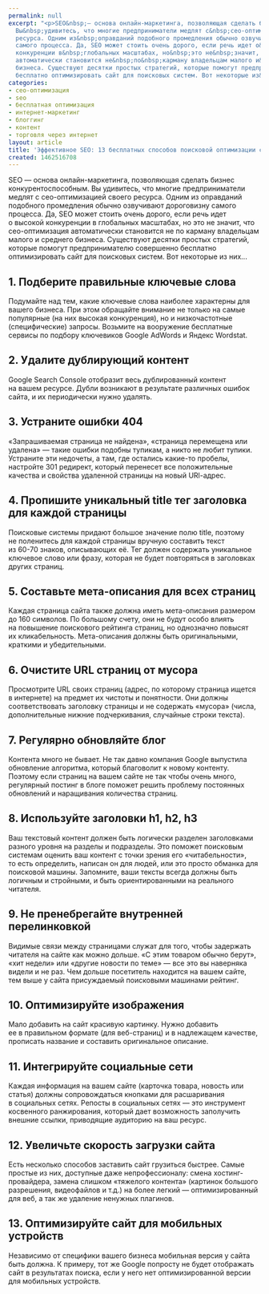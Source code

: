 ```yaml
---
permalink: null
excerpt: "<p>SEO&nbsp;— основа онлайн-маркетинга, позволяющая сделать бизнес конкурентоспособным.
  Вы&nbsp;удивитесь, что многие предприниматели медлят с&nbsp;сео-оптимизацией своего
  ресурса. Одним из&nbsp;оправданий подобного промедления обычно озвучивают дороговизну
  самого процесса. Да, SEO может стоить очень дорого, если речь идет о&nbsp;высокой
  конкуренции в&nbsp;глобальных масштабах, но&nbsp;это не&nbsp;значит, что сео-оптимизация
  автоматически становится не&nbsp;по&nbsp;карману владельцам малого и&nbsp;среднего
  бизнеса. Существуют десятки простых стратегий, которые помогут предпринимателю совершенно
  бесплатно оптимизировать сайт для поисковых систем. Вот некоторые из&nbsp;них...</p>"
categories:
- сео-оптимизация
- seo
- бесплатная оптимизация
- интернет-маркетинг
- блоггинг
- контент
- торговля через интернет
layout: article
title: 'Эффективное SEO: 13 бесплатных способов поисковой оптимизации сайта'
created: 1462516708
---
```

<p>SEO&nbsp;— основа онлайн-маркетинга, позволяющая сделать бизнес конкурентоспособным. Вы&nbsp;удивитесь, что многие предприниматели медлят с&nbsp;сео-оптимизацией своего ресурса. Одним из&nbsp;оправданий подобного промедления обычно озвучивают дороговизну самого процесса. Да, SEO может стоить очень дорого, если речь идет о&nbsp;высокой конкуренции в&nbsp;глобальных масштабах, но&nbsp;это не&nbsp;значит, что сео-оптимизация автоматически становится не&nbsp;по&nbsp;карману владельцам малого и&nbsp;среднего бизнеса. Существуют десятки простых стратегий, которые помогут предпринимателю совершенно бесплатно оптимизировать сайт для поисковых систем. Вот некоторые из&nbsp;них...</p>
<h2>1. Подберите правильные ключевые слова</h2>
<p>Подумайте над тем, какие ключевые слова наиболее характерны для вашего бизнеса. При этом обращайте внимание не&nbsp;только на&nbsp;самые популярные (на&nbsp;них высокая конкуренция), но&nbsp;и&nbsp;низкочастотные (специфические) запросы. Возьмите на&nbsp;вооружение бесплатные сервисы по&nbsp;подбору ключевиков Google AdWords и&nbsp;Яндекс Wordstat.</p>
<h2>2. Удалите дублирующий контент</h2>
<p>Google Search Console отобразит весь дублированный контент на&nbsp;вашем ресурсе. Дубли возникают в&nbsp;результате различных ошибок сайта, и&nbsp;их&nbsp;периодически нужно удалять.</p>
<h2>3. Устраните ошибки 404</h2>
<p>«Запрашиваемая страница не&nbsp;найдена», «страница перемещена или удалена»&nbsp;— такие ошибки подобны тупикам, а&nbsp;никто не&nbsp;любит тупики. Устраните эти недочеты, а&nbsp;там, где остались какие-то пробелы, настройте 301&nbsp;редирект, который перенесет все положительные качества и&nbsp;свойства удаленной страницы на&nbsp;новый URl-адрес.</p>
<h2>4. Пропишите уникальный title тег заголовка для каждой страницы</h2>
<p>Поисковые системы придают большое значение полю title, поэтому не&nbsp;поленитесь для каждой страницы вручную составить текст из&nbsp;<nobr>60-70 знаков,</nobr> описывающих&nbsp;её. Тег должен содержать уникальное ключевое слово или фразу, которая не&nbsp;будет повторяться в&nbsp;заголовках других страниц.</p>
<h2>5. Составьте мета-описания для всех страниц</h2>
<p>Каждая страница сайта также должна иметь мета-описания размером до&nbsp;160&nbsp;символов. По&nbsp;большому счету, они не&nbsp;будут особо влиять на&nbsp;повышение поискового рейтинга страниц, но&nbsp;однозначно повысят их&nbsp;кликабельность. Мета-описания должны быть оригинальными, краткими и&nbsp;убедительными. </p>
<h2>6. Очистите URL страниц от&nbsp;мусора</h2>
<p>Просмотрите URL своих страниц (адрес, по&nbsp;которому страница ищется в&nbsp;интернете) на&nbsp;предмет их&nbsp;чистоты и&nbsp;понятности. Они должны соответствовать заголовку страницы и&nbsp;не&nbsp;содержать «мусора» (числа, дополнительные нижние подчеркивания, случайные строки текста). </p>
<h2>7. Регулярно обновляйте блог</h2>
<p>Контента много не&nbsp;бывает. Не&nbsp;так давно компания Google выпустила обновление алгоритма, который благоволит к&nbsp;новому контенту. Поэтому если страниц на&nbsp;вашем сайте не&nbsp;так чтобы очень много, регулярный постинг в&nbsp;блоге поможет решить проблему постоянных обновлений и&nbsp;наращивания количества страниц. </p>
<h2>8. Используйте заголовки h1, h2, h3</h2>
<p>Ваш текстовый контент должен быть логически разделен заголовками разного уровня на&nbsp;разделы и&nbsp;подразделы. Это поможет поисковым системам оценить ваш контент с&nbsp;точки зрения его «читабельности», то&nbsp;есть определить, написан он&nbsp;для людей, или это просто обманка для поисковой машины. Запомните, ваши тексты всегда должны быть логичным и&nbsp;стройными, и&nbsp;быть ориентированными на&nbsp;реального читателя. </p>
<h2>9. Не&nbsp;пренебрегайте внутренней перелинковкой</h2>
<p>Видимые связи между страницами служат для того, чтобы задержать читателя на&nbsp;сайте как можно дольше. «С&nbsp;этим товаром обычно берут», «хит недели» или «другие новости по&nbsp;теме»&nbsp;— все это вы&nbsp;наверняка видели и&nbsp;не&nbsp;раз. Чем дольше посетитель находится на&nbsp;вашем сайте, тем выше у&nbsp;сайта присуждаемый поисковыми машинами рейтинг.</p>
<h2>10. Оптимизируйте изображения</h2>
<p>Мало добавить на&nbsp;сайт красивую картинку. Нужно добавить ее&nbsp;в&nbsp;правильном формате (для веб-страниц) и&nbsp;в&nbsp;надлежащем качестве, прописать название и&nbsp;составить оригинальное описание. </p>
<h2>11. Интегрируйте социальные сети </h2>
<p>Каждая информация на&nbsp;вашем сайте (карточка товара, новость или статья) должны сопровождаться кнопками для расшаривания в&nbsp;социальных сетях. Репосты в&nbsp;социальных сетях&nbsp;— это инструмент косвенного ранжирования, который дает возможность заполучить внешние ссылки, приводящие аудиторию на&nbsp;ваш ресурс.</p>
<h2>12. Увеличьте скорость загрузки сайта</h2>
<p>Есть несколько способов заставить сайт грузиться быстрее. Самые простые из&nbsp;них, доступные даже непрофессионалу: смена хостинг-провайдера, замена слишком «тяжелого контента» (картинок большого разрешения, видеофайлов и&nbsp;т.д.) на&nbsp;более легкий&nbsp;— оптимизированный для веб, а&nbsp;так&nbsp;же удаление ненужных плагинов.</p>
<h2>13. Оптимизируйте сайт для мобильных устройств</h2>
<p>Независимо от&nbsp;специфики вашего бизнеса мобильная версия у&nbsp;сайта быть должна. К&nbsp;примеру, тот&nbsp;же Googlе попросту не&nbsp;будет отображать сайт в&nbsp;результатах поиска, если у&nbsp;него нет оптимизированной версии для мобильных устройств. </p>
